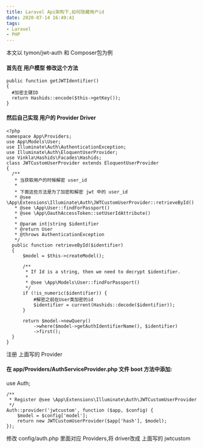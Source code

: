 ```yaml
---
title: Laravel Api架构下,如何隐藏用户id
date: 2020-07-14 16:49:41
tags:
- Laravel
- PHP
---
```


本文以 tymon/jwt-auth 和 Composer包为例



#### 首先在 用户模型 修改这个方法

```
public function getJWTIdentifier()
{
  #加密主键ID
  return Hashids::encode($this->getKey());
}
```

<!--more-->

#### 然后自己实现 用户的 Provider Driver

```
<?php
namespace App\Providers;
use App\Models\User;
use Illuminate\Auth\AuthenticationException;
use Illuminate\Auth\EloquentUserProvider;
use Vinkla\Hashids\Facades\Hashids;
class JWTCustomUserProvider extends EloquentUserProvider
{
  /**
   * 当获取用户的时候解密 user_id
   *
   * 下面这些方法是为了加密和解密 jwt 中的 user_id
   * @see \App\Extensions\Illuminate\Auth\JWTCustomUserProvider::retrieveById()
   * @see \App\User::findForPassport()
   * @see \App\OauthAccessToken::setUserIdAttribute()
   *
   * @param int|string $identifier
   * @return User
   * @throws AuthenticationException
   */
  public function retrieveById($identifier)
  {
      $model = $this->createModel();

      /**
       * If Id is a string, then we need to decrypt $identifier.
       *
       * @see \App\Models\User::findForPassport()
       */
      if (!is_numeric($identifier)) {
          #解密之前在User类加密的id
          $identifier = current(Hashids::decode($identifier));
      }
  
      return $model->newQuery()
          ->where($model->getAuthIdentifierName(), $identifier)
          ->first();
  }
}
```

注册 上面写的 Provider

#### 在 app/Providers/AuthServiceProvider.php 文件 boot 方法中添加:

use Auth;

```
/**
 * Register @see \App\Extensions\Illuminate\Auth\JWTCustomUserProvider
 */
Auth::provider('jwtcustom', function ($app, $config) {
    $model = $config['model'];
    return new JWTCustomUserProvider($app['hash'], $model);
});
```

修改 config/auth.php 里面对应 Providers,将 driver改成 上面写的 jwtcustom

